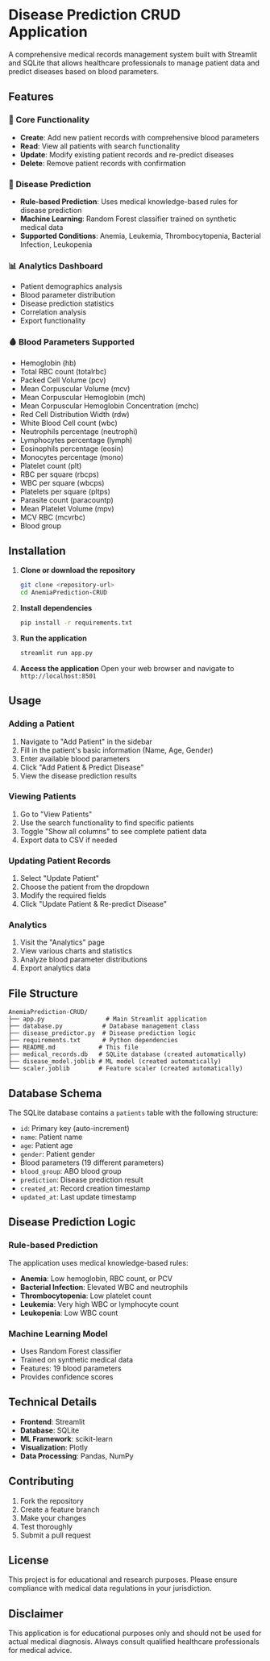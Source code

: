 # Disease Prediction CRUD Application

A comprehensive medical records management system built with Streamlit and SQLite that allows healthcare professionals to manage patient data and predict diseases based on blood parameters.

## Features

### 🏥 Core Functionality
- **Create**: Add new patient records with comprehensive blood parameters
- **Read**: View all patients with search functionality
- **Update**: Modify existing patient records and re-predict diseases
- **Delete**: Remove patient records with confirmation

### 🤖 Disease Prediction
- **Rule-based Prediction**: Uses medical knowledge-based rules for disease prediction
- **Machine Learning**: Random Forest classifier trained on synthetic medical data
- **Supported Conditions**: Anemia, Leukemia, Thrombocytopenia, Bacterial Infection, Leukopenia

### 📊 Analytics Dashboard
- Patient demographics analysis
- Blood parameter distribution
- Disease prediction statistics
- Correlation analysis
- Export functionality

### 🩸 Blood Parameters Supported
- Hemoglobin (hb)
- Total RBC count (totalrbc)
- Packed Cell Volume (pcv)
- Mean Corpuscular Volume (mcv)
- Mean Corpuscular Hemoglobin (mch)
- Mean Corpuscular Hemoglobin Concentration (mchc)
- Red Cell Distribution Width (rdw)
- White Blood Cell count (wbc)
- Neutrophils percentage (neutrophi)
- Lymphocytes percentage (lymph)
- Eosinophils percentage (eosin)
- Monocytes percentage (mono)
- Platelet count (plt)
- RBC per square (rbcps)
- WBC per square (wbcps)
- Platelets per square (pltps)
- Parasite count (paracountp)
- Mean Platelet Volume (mpv)
- MCV RBC (mcvrbc)
- Blood group

## Installation

1. **Clone or download the repository**
   ```bash
   git clone <repository-url>
   cd AnemiaPrediction-CRUD
   ```

2. **Install dependencies**
   ```bash
   pip install -r requirements.txt
   ```

3. **Run the application**
   ```bash
   streamlit run app.py
   ```

4. **Access the application**
   Open your web browser and navigate to `http://localhost:8501`

## Usage

### Adding a Patient
1. Navigate to "Add Patient" in the sidebar
2. Fill in the patient's basic information (Name, Age, Gender)
3. Enter available blood parameters
4. Click "Add Patient & Predict Disease"
5. View the disease prediction results

### Viewing Patients
1. Go to "View Patients"
2. Use the search functionality to find specific patients
3. Toggle "Show all columns" to see complete patient data
4. Export data to CSV if needed

### Updating Patient Records
1. Select "Update Patient"
2. Choose the patient from the dropdown
3. Modify the required fields
4. Click "Update Patient & Re-predict Disease"

### Analytics
1. Visit the "Analytics" page
2. View various charts and statistics
3. Analyze blood parameter distributions
4. Export analytics data

## File Structure

```
AnemiaPrediction-CRUD/
├── app.py                 # Main Streamlit application
├── database.py           # Database management class
├── disease_predictor.py  # Disease prediction logic
├── requirements.txt      # Python dependencies
├── README.md            # This file
├── medical_records.db   # SQLite database (created automatically)
├── disease_model.joblib # ML model (created automatically)
└── scaler.joblib        # Feature scaler (created automatically)
```

## Database Schema

The SQLite database contains a `patients` table with the following structure:

- `id`: Primary key (auto-increment)
- `name`: Patient name
- `age`: Patient age
- `gender`: Patient gender
- Blood parameters (19 different parameters)
- `blood_group`: ABO blood group
- `prediction`: Disease prediction result
- `created_at`: Record creation timestamp
- `updated_at`: Last update timestamp

## Disease Prediction Logic

### Rule-based Prediction
The application uses medical knowledge-based rules:
- **Anemia**: Low hemoglobin, RBC count, or PCV
- **Bacterial Infection**: Elevated WBC and neutrophils
- **Thrombocytopenia**: Low platelet count
- **Leukemia**: Very high WBC or lymphocyte count
- **Leukopenia**: Low WBC count

### Machine Learning Model
- Uses Random Forest classifier
- Trained on synthetic medical data
- Features: 19 blood parameters
- Provides confidence scores

## Technical Details

- **Frontend**: Streamlit
- **Database**: SQLite
- **ML Framework**: scikit-learn
- **Visualization**: Plotly
- **Data Processing**: Pandas, NumPy

## Contributing

1. Fork the repository
2. Create a feature branch
3. Make your changes
4. Test thoroughly
5. Submit a pull request

## License

This project is for educational and research purposes. Please ensure compliance with medical data regulations in your jurisdiction.

## Disclaimer

This application is for educational purposes only and should not be used for actual medical diagnosis. Always consult qualified healthcare professionals for medical advice.
